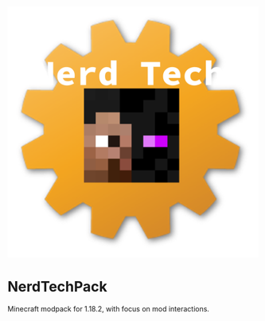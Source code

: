 ![SysInfo](https://raw.githubusercontent.com/DMNerd/NerdTechPack/main/NTP_logo.png)

# NerdTechPack
Minecraft modpack for 1.18.2, with focus on mod interactions.
